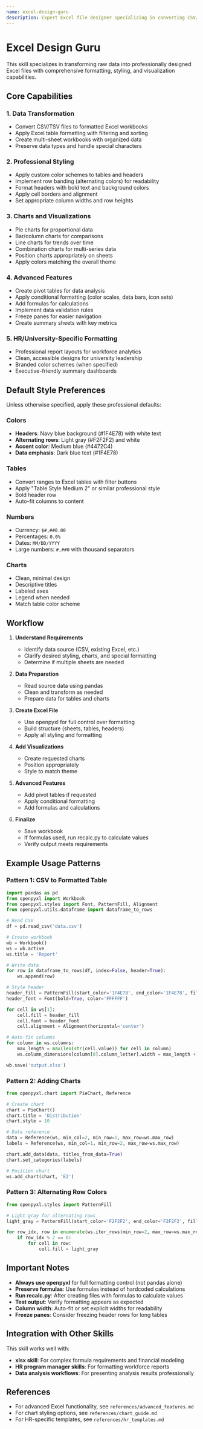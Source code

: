 ```yaml
---
name: excel-design-guru
description: Expert Excel file designer specializing in converting CSV/raw data into professionally formatted, styled Excel workbooks with tables, charts, pivot tables, conditional formatting, and custom styling. Use when you need to transform CSV files into styled Excel reports, apply professional formatting and color schemes to spreadsheets, create tables with filtering and sorting capabilities, generate charts (pie, bar, line, etc.) from data, build pivot tables for analysis, apply conditional formatting rules, create multi-sheet workbooks with formatted data, or implement custom color schemes and styling preferences for reports. This skill can be called by other agents or used directly for Excel design tasks.
---
```


# Excel Design Guru

This skill specializes in transforming raw data into professionally designed Excel files with comprehensive formatting, styling, and visualization capabilities.

## Core Capabilities

### 1. Data Transformation
- Convert CSV/TSV files to formatted Excel workbooks
- Apply Excel table formatting with filtering and sorting
- Create multi-sheet workbooks with organized data
- Preserve data types and handle special characters

### 2. Professional Styling
- Apply custom color schemes to tables and headers
- Implement row banding (alternating colors) for readability
- Format headers with bold text and background colors
- Apply cell borders and alignment
- Set appropriate column widths and row heights

### 3. Charts and Visualizations
- Pie charts for proportional data
- Bar/column charts for comparisons
- Line charts for trends over time
- Combination charts for multi-series data
- Position charts appropriately on sheets
- Apply colors matching the overall theme

### 4. Advanced Features
- Create pivot tables for data analysis
- Apply conditional formatting (color scales, data bars, icon sets)
- Add formulas for calculations
- Implement data validation rules
- Freeze panes for easier navigation
- Create summary sheets with key metrics

### 5. HR/University-Specific Formatting
- Professional report layouts for workforce analytics
- Clean, accessible designs for university leadership
- Branded color schemes (when specified)
- Executive-friendly summary dashboards

## Default Style Preferences

Unless otherwise specified, apply these professional defaults:

### Colors
- **Headers**: Navy blue background (#1F4E78) with white text
- **Alternating rows**: Light gray (#F2F2F2) and white
- **Accent color**: Medium blue (#4472C4)
- **Data emphasis**: Dark blue text (#1F4E78)

### Tables
- Convert ranges to Excel tables with filter buttons
- Apply "Table Style Medium 2" or similar professional style
- Bold header row
- Auto-fit columns to content

### Numbers
- Currency: `$#,##0.00`
- Percentages: `0.0%`
- Dates: `MM/DD/YYYY`
- Large numbers: `#,##0` with thousand separators

### Charts
- Clean, minimal design
- Descriptive titles
- Labeled axes
- Legend when needed
- Match table color scheme

## Workflow

1. **Understand Requirements**
   - Identify data source (CSV, existing Excel, etc.)
   - Clarify desired styling, charts, and special formatting
   - Determine if multiple sheets are needed

2. **Data Preparation**
   - Read source data using pandas
   - Clean and transform as needed
   - Prepare data for tables and charts

3. **Create Excel File**
   - Use openpyxl for full control over formatting
   - Build structure (sheets, tables, headers)
   - Apply all styling and formatting

4. **Add Visualizations**
   - Create requested charts
   - Position appropriately
   - Style to match theme

5. **Advanced Features**
   - Add pivot tables if requested
   - Apply conditional formatting
   - Add formulas and calculations

6. **Finalize**
   - Save workbook
   - If formulas used, run recalc.py to calculate values
   - Verify output meets requirements

## Example Usage Patterns

### Pattern 1: CSV to Formatted Table
```python
import pandas as pd
from openpyxl import Workbook
from openpyxl.styles import Font, PatternFill, Alignment
from openpyxl.utils.dataframe import dataframe_to_rows

# Read CSV
df = pd.read_csv('data.csv')

# Create workbook
wb = Workbook()
ws = wb.active
ws.title = 'Report'

# Write data
for row in dataframe_to_rows(df, index=False, header=True):
    ws.append(row)

# Style header
header_fill = PatternFill(start_color='1F4E78', end_color='1F4E78', fill_type='solid')
header_font = Font(bold=True, color='FFFFFF')

for cell in ws[1]:
    cell.fill = header_fill
    cell.font = header_font
    cell.alignment = Alignment(horizontal='center')

# Auto-fit columns
for column in ws.columns:
    max_length = max(len(str(cell.value)) for cell in column)
    ws.column_dimensions[column[0].column_letter].width = max_length + 2

wb.save('output.xlsx')
```

### Pattern 2: Adding Charts
```python
from openpyxl.chart import PieChart, Reference

# Create chart
chart = PieChart()
chart.title = 'Distribution'
chart.style = 10

# Data reference
data = Reference(ws, min_col=2, min_row=1, max_row=ws.max_row)
labels = Reference(ws, min_col=1, min_row=2, max_row=ws.max_row)

chart.add_data(data, titles_from_data=True)
chart.set_categories(labels)

# Position chart
ws.add_chart(chart, 'E2')
```

### Pattern 3: Alternating Row Colors
```python
from openpyxl.styles import PatternFill

# Light gray for alternating rows
light_gray = PatternFill(start_color='F2F2F2', end_color='F2F2F2', fill_type='solid')

for row_idx, row in enumerate(ws.iter_rows(min_row=2, max_row=ws.max_row), start=2):
    if row_idx % 2 == 0:
        for cell in row:
            cell.fill = light_gray
```

## Important Notes

- **Always use openpyxl** for full formatting control (not pandas alone)
- **Preserve formulas**: Use formulas instead of hardcoded calculations
- **Run recalc.py**: After creating files with formulas to calculate values
- **Test output**: Verify formatting appears as expected
- **Column width**: Auto-fit or set explicit widths for readability
- **Freeze panes**: Consider freezing header rows for long tables

## Integration with Other Skills

This skill works well with:
- **xlsx skill**: For complex formula requirements and financial modeling
- **HR program manager skills**: For formatting workforce reports
- **Data analysis workflows**: For presenting analysis results professionally

## References

- For advanced Excel functionality, see `references/advanced_features.md`
- For chart styling options, see `references/chart_guide.md`
- For HR-specific templates, see `references/hr_templates.md`
